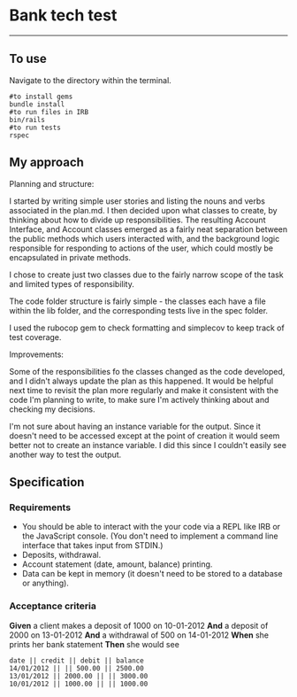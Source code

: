 # Bank tech test
-------------
## To use

Navigate to the directory within the terminal.

```
#to install gems
bundle install
#to run files in IRB
bin/rails
#to run tests
rspec
```

## My approach

Planning and structure:

I started by writing simple user stories and listing the nouns and verbs associated in the plan.md. I then decided upon what classes to create, by thinking about how to divide up responsibilities. The resulting Account Interface, and Account classes emerged as a fairly neat separation between the public methods which users interacted with, and the background logic responsible for responding to actions of the user, which could mostly be encapsulated in private methods.

I chose to create just two classes  due to the fairly narrow scope of the task and limited types of responsibility.

The code folder structure is fairly simple - the classes each have a file within the lib folder, and the corresponding tests live in the spec folder.

I used the rubocop gem to check formatting and simplecov to keep track of test coverage.

Improvements:

Some of the responsibilities fo the classes changed as the code developed, and I didn't always update the plan as this happened. It would be helpful next time to revisit the plan more regularly and make it consistent with the code I'm planning to write, to make sure I'm actively thinking about and checking my decisions.

I'm not sure about having an instance variable for the output. Since it doesn't need to be accessed except at the point of creation it would seem better not to create an instance variable. I did this since I couldn't easily see another way to test the output.


## Specification

### Requirements

* You should be able to interact with the your code via a REPL like IRB or the JavaScript console.  (You don't need to implement a command line interface that takes input from STDIN.)
* Deposits, withdrawal.
* Account statement (date, amount, balance) printing.
* Data can be kept in memory (it doesn't need to be stored to a database or anything).

### Acceptance criteria

**Given** a client makes a deposit of 1000 on 10-01-2012
**And** a deposit of 2000 on 13-01-2012
**And** a withdrawal of 500 on 14-01-2012
**When** she prints her bank statement
**Then** she would see

```
date || credit || debit || balance
14/01/2012 || || 500.00 || 2500.00
13/01/2012 || 2000.00 || || 3000.00
10/01/2012 || 1000.00 || || 1000.00
```
